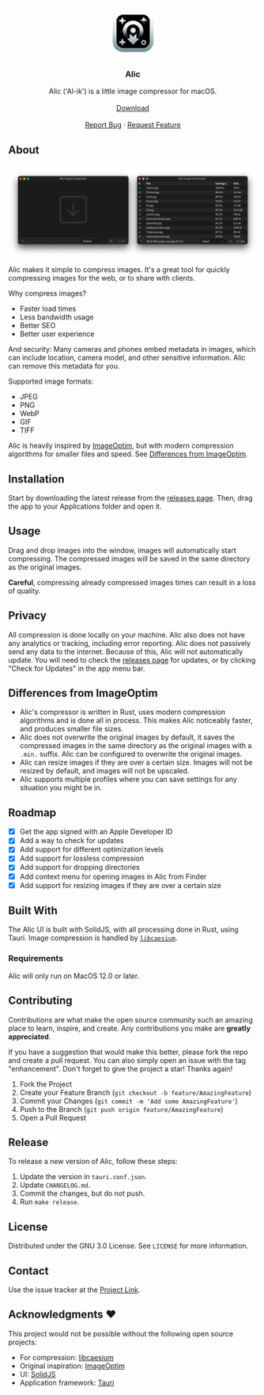 <a name="readme-top"></a>

<br />
<div align="center">
  <a href="https://github.com/blopker/alic">
    <img src="app-icon.png" alt="Logo" width="100" >
  </a>
  <h3 align="center">Alic</h3>
  <p align="center">
    Alic ('Al-ik') is a little image compressor for macOS.
    <br />
    <br />
    <a href="https://github.com/blopker/alic/releases/latest/">Download</a>
    <br />
    <br />
    <a href="https://github.com/blopker/alic/issues">Report Bug</a>
    ·
    <a href="https://github.com/blopker/alic/issues">Request Feature</a>
  </p>
</div>

<!-- ABOUT THE PROJECT -->

## About

[![Product Name Screen Shot][product-screenshot]](alic2-sc.min.png)

Alic makes it simple to compress images. It's a great tool for quickly compressing images for the web, or to share with clients.

Why compress images?

- Faster load times
- Less bandwidth usage
- Better SEO
- Better user experience

And security: Many cameras and phones embed metadata in images, which can include location, camera model, and other sensitive information. Alic can remove this metadata for you.

Supported image formats:

- JPEG
- PNG
- WebP
- GIF
- TIFF

Alic is heavily inspired by [ImageOptim][imageoptim-url], but with modern compression algorithms for smaller files and speed. See [Differences from ImageOptim](#differences).

## Installation

Start by downloading the latest release from the [releases page][project-release-url]. Then, drag the app to your Applications folder and open it.

## Usage

Drag and drop images into the window, images will automatically start compressing. The compressed images will be saved in the same directory as the original images.

**Careful**, compressing already compressed images times can result in a loss of quality.

## Privacy

All compression is done locally on your machine. Alic also does not have any analytics or tracking, including error reporting. Alic does not passively send any data to the internet. Because of this, Alic will not automatically update. You will need to check the [releases page][project-release-url] for updates, or by clicking "Check for Updates" in the app menu bar.

## <a name="differences"></a>Differences from ImageOptim

- Alic's compressor is written in Rust, uses modern compression algorithms and is done all in process. This makes Alic noticeably faster, and produces smaller file sizes.
- Alic does not overwrite the original images by default, it saves the compressed images in the same directory as the original images with a `.min.` suffix. Alic can be configured to overwrite the original images.
- Alic can resize images if they are over a certain size. Images will not be resized by default, and images will not be upscaled.
- Alic supports multiple profiles where you can save settings for any situation you might be in.

## Roadmap

- [x] Get the app signed with an Apple Developer ID
- [x] Add a way to check for updates
- [x] Add support for different optimization levels
- [x] Add support for lossless compression
- [x] Add support for dropping directories
- [x] Add context menu for opening images in Alic from Finder
- [x] Add support for resizing images if they are over a certain size

## Built With

The Alic UI is built with SolidJS, with all processing done in Rust, using Tauri. Image compression is handled by [`libcaesium`][libcaesium-url].

### Requirements

Alic will only run on MacOS 12.0 or later.

## Contributing

Contributions are what make the open source community such an amazing place to learn, inspire, and create. Any contributions you make are **greatly appreciated**.

If you have a suggestion that would make this better, please fork the repo and create a pull request. You can also simply open an issue with the tag "enhancement".
Don't forget to give the project a star! Thanks again!

1. Fork the Project
2. Create your Feature Branch (`git checkout -b feature/AmazingFeature`)
3. Commit your Changes (`git commit -m 'Add some AmazingFeature'`)
4. Push to the Branch (`git push origin feature/AmazingFeature`)
5. Open a Pull Request

## Release

To release a new version of Alic, follow these steps:

1. Update the version in `tauri.conf.json`.
1. Update `CHANGELOG.md`.
1. Commit the changes, but do not push.
1. Run `make release`.

## License

Distributed under the GNU 3.0 License. See `LICENSE` for more information.

## Contact

Use the issue tracker at the [Project Link][project-url].

## Acknowledgments ❤️

This project would not be possible without the following open source projects:

- For compression: [libcaesium][libcaesium-url]
- Original inspiration: [ImageOptim][imageoptim-url]
- UI: [SolidJS][solidjs-url]
- Application framework: [Tauri][tauri-url]

[license-url]: https://github.com/blopker/alic/blob/master/LICENSE
[linkedin-shield]: https://img.shields.io/badge/-LinkedIn-black.svg?style=for-the-badge&logo=linkedin&colorB=555
[linkedin-url]: https://linkedin.com/in/blopker
[product-screenshot]: alic2-sc.min.png
[libcaesium-url]: https://github.com/Lymphatus/libcaesium
[tauri-url]: https://tauri.app/
[imageoptim-url]: https://imageoptim.com/mac
[project-url]: https://github.com/blopker/alic
[project-release-url]: https://github.com/blopker/alic/releases
[solidjs-url]: https://www.solidjs.com/
